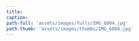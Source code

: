 ```yaml
---
title:
caption:
path-full: 'assets/images/fulls/IMG_6804.jpg'
path-thumb: 'assets/images/thumbs/IMG_6804.jpg'
---
```

